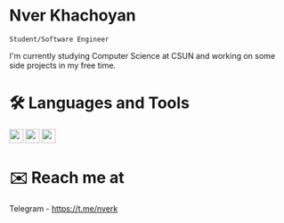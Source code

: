 # Nver Khachoyan
<code>Student/Software Engineer</code>

I'm currently studying Computer Science at CSUN and working on some side projects in my free time.

# 🛠️ Languages and Tools
<img src='https://github.com/nverkhachoyan/nverkhachoyan/assets/23270085/17a3ab6f-73d2-432c-9e8f-315aeab7bbef' width='25'>
<img src='https://github.com/nverkhachoyan/nverkhachoyan/assets/23270085/532ea593-4fe3-4586-8fa1-5c1659fa8029' width='25'>
<img src='https://github.com/nverkhachoyan/nverkhachoyan/assets/23270085/df7537b9-2435-45d2-af5d-eaeb116b19bb' width='25'>

# ✉️ Reach me at 
Telegram - https://t.me/nverk


